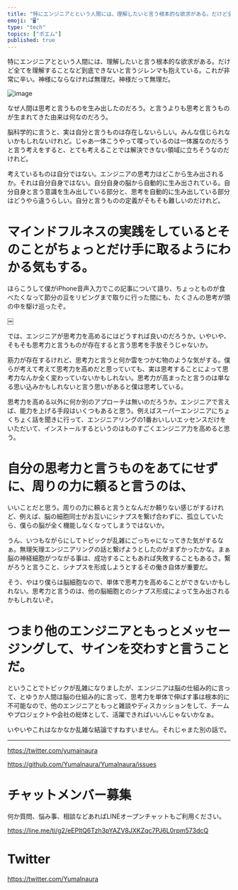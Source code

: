 ```yaml
---
title: "特にエンジニアとという人間には、理解したいと言う根本的な欲求がある。だけど全てを理解することなど到底できないと言うジレンマも抱えている。これ"
emoji: "🖥"
type: "tech"
topics: ["ポエム"]
published: true
---
```


特にエンジニアとという人間には、理解したいと言う根本的な欲求がある。だけど全てを理解することなど到底できないと言うジレンマも抱えている。これが非常に辛い。神様にならなければ無理だ。神様だって無理だ。

![image](https://user-images.githubusercontent.com/13635059/51218519-26d47480-1970-11e9-9ff3-a8b6710985f4.png)

なぜ人間は思考と言うものを生み出したのだろう。と言うよりも思考と言うものが生まれてきた由来は何なのだろう。

脳科学的に言うと、実は自分と言うものは存在しないらしい。みんな信じられないかもしれないけれど。じゃあ一体こうやって喋っているのは一体誰なのだろうと言う考えをすると、とても考えることでは解決できない領域に立ちそうなのだけれど。

考えているものは自分ではない。エンジニアの思考力はどこから生み出されるか。それは自分自身ではない。自分自身の脳から自動的に生み出されている。自分自身と言う意識を生み出している部分と、思考を自動的に生み出している部分はどうやら違うらしい。自分と言うものの定義がそもそも難しいのだけれど。

# マインドフルネスの実践をしているとそのことがちょっとだけ手に取るようにわかる気もする。

ほらこうして僕がiPhone音声入力でこの記事について語り、ちょっとものが食べたくなって節分の豆をリビングまで取りに行った間にも、たくさんの思考が頭の中を駆け巡ったぞ。


￼

では、エンジニアが思考力を高めるにはどうすれば良いのだろうか。いやいや、そもそも思考力と言うものが存在すると言う思考を手放そうじゃないか。

筋力が存在するけれど、思考力と言うと何か雲をつかむ物のような気がする。僕らが考えて考えて思考力を高めだと思っていても、実は思考することによって思考力なんか全く変わっていないかもしれない。思考力が高まったと言うのは単なる思い込みかもしれないと言う思いがあると僕は思考している。

思考力を高める以外に何か別のアプローチは無いのだろうか。エンジニアで言えば、能力を上げる手段はいくつもあると思う。例えばスーパーエンジニアにちょくちょく話を聞きに行って、エンジニアリングの1番おいしいエッセンスだけをいただいて、インストールするというのはものすごくエンジニア力を高めると思う。

# 自分の思考力と言うものをあてにせずに、周りの力に頼ると言うのは、

いいことだと思う。周りの力に頼ると言うとなんだか頼りない感じがするけれど、例えば、脳の細胞同士がお互いにシナプスを繋げ合わずに、孤立していたら、僕らの脳が全く機能しなくなってしまうではないか。

うん、いつもながらにしてトピックが乱雑にごっちゃになってきた気がするなぁ。無理矢理エンジニアリングの話と繋げようとしたのがまずかったかな。まぁ脳の神経細胞がつながる事は、成功することもあれば失敗することもあるさ。繋がろうと言うこと、シナプスを形成しようとするその働き自体が重要だ。

そう、やはり僕らは脳細胞なので、単体で思考力を高めることができないかもしれない。思考力と言うのは、他の脳細胞とのシナプス形成によって生み出されるかもしれないぞ。

# つまり他のエンジニアともっとメッセージングして、サインを交わすと言うことだ。

ということでトピックが乱雑になりましたが、エンジニアは脳の仕組み的に言って、とゆうか人間は脳の仕組み的に言って、思考力を単体で伸ばす事は根本的に不可能なので、他のエンジニアともっと雑談やディスカッションをして、チームやプロジェクトや会社の総体として、活躍できればいいんじゃないかなぁ。

いやいやこれはなかなか乱雑な結論ですねすいません。それじゃまた別の話で。

---

https://twitter.com/yumainaura

https://github.com/YumaInaura/YumaInaura/issues









<!-- Update From Qiita API -->

# チャットメンバー募集


何か質問、悩み事、相談などあればLINEオープンチャットもご利用ください。

https://line.me/ti/g2/eEPltQ6Tzh3pYAZV8JXKZqc7PJ6L0rpm573dcQ





# Twitter


https://twitter.com/YumaInaura


<!-- Update From Qiita API -->


